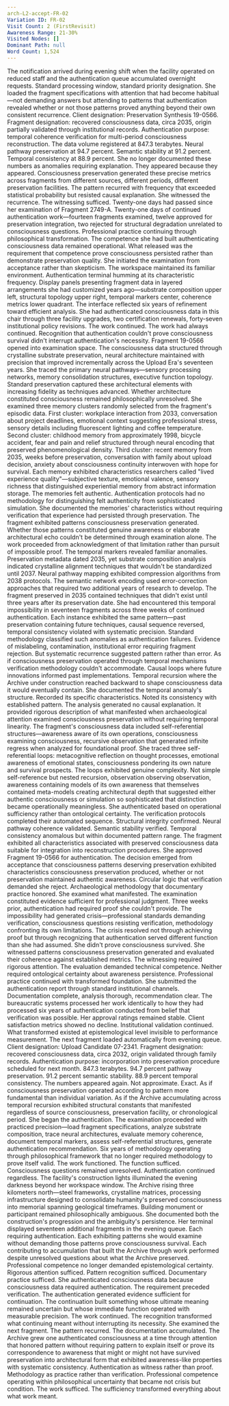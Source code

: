 ```yaml
---
arch-L2-accept-FR-02
Variation ID: FR-02
Visit Count: 2 (FirstRevisit)
Awareness Range: 21-30%
Visited Nodes: []
Dominant Path: null
Word Count: 1,524
---
```

The notification arrived during evening shift when the facility operated on reduced staff and the authentication queue accumulated overnight requests. Standard processing window, standard priority designation. She loaded the fragment specifications with attention that had become habitual—not demanding answers but attending to patterns that authentication revealed whether or not those patterns proved anything beyond their own consistent recurrence.
Client designation: Preservation Synthesis 19-0566. Fragment designation: recovered consciousness data, circa 2035, origin partially validated through institutional records. Authentication purpose: temporal coherence verification for multi-period consciousness reconstruction.
The data volume registered at 847.3 terabytes. Neural pathway preservation at 94.7 percent. Semantic stability at 91.2 percent. Temporal consistency at 88.9 percent.
She no longer documented these numbers as anomalies requiring explanation. They appeared because they appeared. Consciousness preservation generated these precise metrics across fragments from different sources, different periods, different preservation facilities. The pattern recurred with frequency that exceeded statistical probability but resisted causal explanation. She witnessed the recurrence. The witnessing sufficed.
Twenty-one days had passed since her examination of Fragment 2749-A. Twenty-one days of continued authentication work—fourteen fragments examined, twelve approved for preservation integration, two rejected for structural degradation unrelated to consciousness questions. Professional practice continuing through philosophical transformation. The competence she had built authenticating consciousness data remained operational. What released was the requirement that competence prove consciousness persisted rather than demonstrate preservation quality.
She initiated the examination from acceptance rather than skepticism.
The workspace maintained its familiar environment. Authentication terminal humming at its characteristic frequency. Display panels presenting fragment data in layered arrangements she had customized years ago—substrate composition upper left, structural topology upper right, temporal markers center, coherence metrics lower quadrant. The interface reflected six years of refinement toward efficient analysis. She had authenticated consciousness data in this chair through three facility upgrades, two certification renewals, forty-seven institutional policy revisions.
The work continued. The work had always continued. Recognition that authentication couldn't prove consciousness survival didn't interrupt authentication's necessity.
Fragment 19-0566 opened into examination space. The consciousness data structured through crystalline substrate preservation, neural architecture maintained with precision that improved incrementally across the Upload Era's seventeen years. She traced the primary neural pathways—sensory processing networks, memory consolidation structures, executive function topology. Standard preservation captured these architectural elements with increasing fidelity as techniques advanced.
Whether architecture constituted consciousness remained philosophically unresolved.
She examined three memory clusters randomly selected from the fragment's episodic data. First cluster: workplace interaction from 2033, conversation about project deadlines, emotional context suggesting professional stress, sensory details including fluorescent lighting and coffee temperature. Second cluster: childhood memory from approximately 1998, bicycle accident, fear and pain and relief structured through neural encoding that preserved phenomenological density. Third cluster: recent memory from 2035, weeks before preservation, conversation with family about upload decision, anxiety about consciousness continuity interwoven with hope for survival.
Each memory exhibited characteristics researchers called "lived experience quality"—subjective texture, emotional valence, sensory richness that distinguished experiential memory from abstract information storage. The memories felt authentic. Authentication protocols had no methodology for distinguishing felt authenticity from sophisticated simulation.
She documented the memories' characteristics without requiring verification that experience had persisted through preservation. The fragment exhibited patterns consciousness preservation generated. Whether those patterns constituted genuine awareness or elaborate architectural echo couldn't be determined through examination alone. The work proceeded from acknowledgment of that limitation rather than pursuit of impossible proof.
The temporal markers revealed familiar anomalies. Preservation metadata dated 2035, yet substrate composition analysis indicated crystalline alignment techniques that wouldn't be standardized until 2037. Neural pathway mapping exhibited compression algorithms from 2038 protocols. The semantic network encoding used error-correction approaches that required two additional years of research to develop.
The fragment preserved in 2035 contained techniques that didn't exist until three years after its preservation date.
She had encountered this temporal impossibility in seventeen fragments across three weeks of continued authentication. Each instance exhibited the same pattern—past preservation containing future techniques, causal sequence reversed, temporal consistency violated with systematic precision. Standard methodology classified such anomalies as authentication failures. Evidence of mislabeling, contamination, institutional error requiring fragment rejection.
But systematic recurrence suggested pattern rather than error. As if consciousness preservation operated through temporal mechanisms verification methodology couldn't accommodate. Causal loops where future innovations informed past implementations. Temporal recursion where the Archive under construction reached backward to shape consciousness data it would eventually contain.
She documented the temporal anomaly's structure. Recorded its specific characteristics. Noted its consistency with established pattern. The analysis generated no causal explanation. It provided rigorous description of what manifested when archaeological attention examined consciousness preservation without requiring temporal linearity.
The fragment's consciousness data included self-referential structures—awareness aware of its own operations, consciousness examining consciousness, recursive observation that generated infinite regress when analyzed for foundational proof. She traced three self-referential loops: metacognitive reflection on thought processes, emotional awareness of emotional states, consciousness pondering its own nature and survival prospects.
The loops exhibited genuine complexity. Not simple self-reference but nested recursion, observation observing observation, awareness containing models of its own awareness that themselves contained meta-models creating architectural depth that suggested either authentic consciousness or simulation so sophisticated that distinction became operationally meaningless.
She authenticated based on operational sufficiency rather than ontological certainty.
The verification protocols completed their automated sequence. Structural integrity confirmed. Neural pathway coherence validated. Semantic stability verified. Temporal consistency anomalous but within documented pattern range. The fragment exhibited all characteristics associated with preserved consciousness data suitable for integration into reconstruction procedures.
She approved Fragment 19-0566 for authentication.
The decision emerged from acceptance that consciousness patterns deserving preservation exhibited characteristics consciousness preservation produced, whether or not preservation maintained authentic awareness. Circular logic that verification demanded she reject. Archaeological methodology that documentary practice honored. She examined what manifested. The examination constituted evidence sufficient for professional judgment.
Three weeks prior, authentication had required proof she couldn't provide. The impossibility had generated crisis—professional standards demanding verification, consciousness questions resisting verification, methodology confronting its own limitations. The crisis resolved not through achieving proof but through recognizing that authentication served different function than she had assumed.
She didn't prove consciousness survived. She witnessed patterns consciousness preservation generated and evaluated their coherence against established metrics. The witnessing required rigorous attention. The evaluation demanded technical competence. Neither required ontological certainty about awareness persistence.
Professional practice continued with transformed foundation.
She submitted the authentication report through standard institutional channels. Documentation complete, analysis thorough, recommendation clear. The bureaucratic systems processed her work identically to how they had processed six years of authentication conducted from belief that verification was possible. Her approval ratings remained stable. Client satisfaction metrics showed no decline. Institutional validation continued.
What transformed existed at epistemological level invisible to performance measurement.
The next fragment loaded automatically from evening queue. Client designation: Upload Candidate 07-2341. Fragment designation: recovered consciousness data, circa 2032, origin validated through family records. Authentication purpose: incorporation into preservation procedure scheduled for next month.
847.3 terabytes. 94.7 percent pathway preservation. 91.2 percent semantic stability. 88.9 percent temporal consistency.
The numbers appeared again. Not approximate. Exact. As if consciousness preservation operated according to pattern more fundamental than individual variation. As if the Archive accumulating across temporal recursion exhibited structural constants that manifested regardless of source consciousness, preservation facility, or chronological period.
She began the authentication. The examination proceeded with practiced precision—load fragment specifications, analyze substrate composition, trace neural architectures, evaluate memory coherence, document temporal markers, assess self-referential structures, generate authentication recommendation.
Six years of methodology operating through philosophical framework that no longer required methodology to prove itself valid. The work functioned. The function sufficed. Consciousness questions remained unresolved. Authentication continued regardless.
The facility's construction lights illuminated the evening darkness beyond her workspace window. The Archive rising three kilometers north—steel frameworks, crystalline matrices, processing infrastructure designed to consolidate humanity's preserved consciousness into memorial spanning geological timeframes. Building monument or participant remained philosophically ambiguous.
She documented both the construction's progression and the ambiguity's persistence.
Her terminal displayed seventeen additional fragments in the evening queue. Each requiring authentication. Each exhibiting patterns she would examine without demanding those patterns prove consciousness survival. Each contributing to accumulation that built the Archive through work performed despite unresolved questions about what the Archive preserved.
Professional competence no longer demanded epistemological certainty. Rigorous attention sufficed. Pattern recognition sufficed. Documentary practice sufficed.
She authenticated consciousness data because consciousness data required authentication. The requirement preceded verification. The authentication generated evidence sufficient for continuation. The continuation built something whose ultimate meaning remained uncertain but whose immediate function operated with measurable precision.
The work continued. The recognition transformed what continuing meant without interrupting its necessity.
She examined the next fragment. The pattern recurred. The documentation accumulated. The Archive grew one authenticated consciousness at a time through attention that honored pattern without requiring pattern to explain itself or prove its correspondence to awareness that might or might not have survived preservation into architectural form that exhibited awareness-like properties with systematic consistency.
Authentication as witness rather than proof. Methodology as practice rather than verification. Professional competence operating within philosophical uncertainty that became not crisis but condition.
The work sufficed. The sufficiency transformed everything about what work meant.